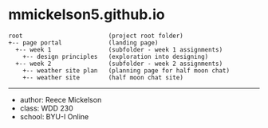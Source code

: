 # mmickelson5.github.io

```
root                        (project root folder)
+-- page portal             (landing page)
  +-- week 1                (subfolder - week 1 assignments)
    +-- design principles   (exploration into designing)
  +-- week 2                (subfolder - week 2 assignments)
    +-- weather site plan   (planning page for half moon chat)
    +-- weather site        (half moon chat site)
```
---
* author: Reece Mickelson
* class: WDD 230
* school: BYU-I Online
